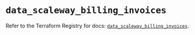 # `data_scaleway_billing_invoices`

Refer to the Terraform Registry for docs: [`data_scaleway_billing_invoices`](https://registry.terraform.io/providers/scaleway/scaleway/2.59.0/docs/data-sources/billing_invoices).
